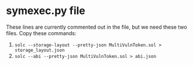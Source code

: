 # symexec.py file
These lines are currently commented out in the file, but we need these two files. Copy these commands: 
1. ```solc --storage-layout --pretty-json MultiVulnToken.sol > storage_layout.json```
2. ```solc --abi --pretty-json MultiVulnToken.sol > abi.json```
